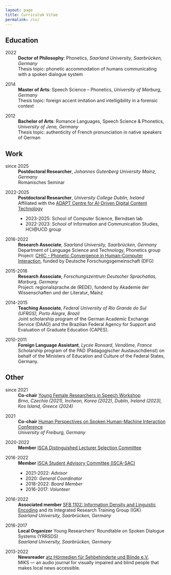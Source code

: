 ```yaml
---
layout: page
title: Curriculum Vitae
permalink: /cv/
---
```


## Education

<dl>
	<dt>2022</dt>	
	<dd><strong>Doctor of Philosophy</strong>: Phonetics, <em>Saarland University, Saarbrücken, Germany</em><br>
	Thesis topic: phonetic accommodation of humans communicating with a spoken dialogue system</dd>
</dl>

<dl>
	<dt>2014</dt>	
	<dd><strong>Master of Arts</strong>: Speech Science – Phonetics, <em>University of Marburg, Germany</em><br>
	Thesis topic: foreign accent imitation and intelligibility in a forensic context</dd>
</dl>

<dl>
	<dt>2012</dt>	
	<dd><strong>Bachelor of Arts</strong>: Romance Languages, Speech Science & Phonetics, <em>University of Jena, Germany</em><br>
	Thesis topic: authenticity of French pronunciation in native speakers of German</dd>
	
</dl>


## Work

<dl>
	<dt>since 2025</dt>	
	<dd><strong>Postdoctoral Researcher</strong>, <em>Johannes Gutenberg University Mainz, Germany</em><br>
	Romanisches Seminar</a>
	</dd>
</dl>


<dl>
	<dt>2022-2025</dt>	
	<dd><strong>Postdoctoral Researcher</strong>, <em>University College Dublin, Ireland</em><br>
	Affiliated with the <a href="https://www.adaptcentre.ie/" target="_blank" rel="noopener">ADAPT Centre for AI-Driven Digital Content Technology</a>
	<ul>
		<li>2023-2025: School of Computer Science, Berndsen lab</li>
		<li>2022-2023: School of Information and Communication Studies, HCI@UCD group</li>
	</ul>
	</dd>
</dl>

<dl>
	<dt>2016-2022</dt>	
	<dd><strong>Research Associate</strong>, <em>Saarland University, Saarbrücken, Germany</em><br>
	Department of Language Science and Technology, Phonetics group<br>
	Project: <a href="https://ioonaa.github.io/chicproject/" target="_blank" rel="noopener">CHIC - Phonetic Convergence in Human-Computer Interaction</a>, funded by Deutsche Forschungsgemeinschaft (DFG)</dd>
</dl>

<dl>
	<dt>2015-2016</dt>	
	<dd><strong>Research Associate</strong>, <em>Forschungszentrum Deutscher Sprachatlas, Marburg, Germany</em><br>
	Project: regionalsprache.de (REDE), fundend by Akademie der Wissenschaften und der Literatur, Mainz</dd>
</dl>

<dl>
	<dt>2014-2015</dt>	
	<dd><strong>Teaching Associate</strong>, <em>Federal University of Rio Grande do Sul (UFRGS), Porto Alegre, Brazil</em><br>
	Joint scholarship program of the German Academic Exchange Service (DAAD) and the Brazilian Federal Agency for Support and Evaluation of Graduate Education (CAPES).</dd>
</dl>

<dl>
	<dt>2010-2011</dt>	
	<dd><strong>Foreign Language Assistant</strong>, <em>Lycée Ronsard, Vendôme, France</em><br>
	Scholarship program of the PAD (Pädagogischer Austauschdienst) on behalf of the Ministers of Education and Culture of the Federal States, Germany.</dd>
</dl>

## Other

<dl>
	<dt>since 2021</dt>	
	<dd><strong>Co-chair</strong>
	<a href="https://sites.google.com/view/yfrsw-2024" target="_blank" rel="noopener">Young Female Researchers in Speech Workshop</a><br>
	<em>Brno, Czechia (2021), Incheon, Korea (2022), Dublin, Ireland (2023), Kos Island, Greece (2024)</em></dd>
</dl>

<dl>
	<dt>2021</dt>	
	<dd><strong>Co-chair</strong>
	<a href="https://www.frias.uni-freiburg.de/de/veranstaltungen/nachwuchskonferenzen/SpoHuMa21" target="_blank" rel="noopener">Human Perspectives on Spoken Human-Machine Interaction Conference</a><br>
	<em>University of Freiburg, Germany</em></dd>
</dl>

<dl>
	<dt>2020-2022</dt>	
	<dd><strong>Member</strong> <a href="https://www.isca-speech.org/Distinguished-Lecturers" target="_blank" rel="noopener">ISCA Distinguished Lecturer Selection Committee</a></dd>
</dl>

<dl>
	<dt>2016-2022</dt>	
	<dd><strong>Member</strong> <a href="http://www.isca-students.org/sacweb/" target="_blank" rel="noopener">ISCA Student Advisory Committee (ISCA-SAC)</a>
		<ul>
			<li>2021-2022: <em>Advisor</em></li>
			<li>2020: <em>General Coordinator</em></li>
			<li>2018-2022: <em>Board Member</em></li>
			<li>2016-2017: <em>Volunteer</em></li>
		</ul>
	</dd>
	
</dl>

<dl>
	<dt>2016-2022</dt>	
	<dd><strong>Associated member</strong> <a href="http://www.sfb1102.uni-saarland.de/" target="_blank" rel="noopener">SFB 1102: Information Density and Linguistic Encoding</a> and its Integrated Research Training Group (IGK)<br>
	<em>Saarland University, Saarbrücken, Germany</em>
	</dd>
</dl>

<dl>
	<dt>2016-2017</dt>	
	<dd><strong>Local Organizer</strong>
	Young Researchers' Roundtable on Spoken Dialogue Systems (YRRSDS)<br>
	<em>Saarland University, Saarbrücken, Germany</em>
	</dd> 
</dl>

<dl>
	<dt>2013-2022</dt>	
	<dd><strong>Newsreader</strong>
	<a href="https://www.blindenzeitung.de/index.php/service/auskunft-2?eid=241" target="_blank" rel="noopener">atz Hörmedien für Sehbehinderte und Blinde e.V.</a><br>
	MIKS &mdash; an audio journal for visually impaired and blind people that makes local news accessible.
	</dd>
</dl>


